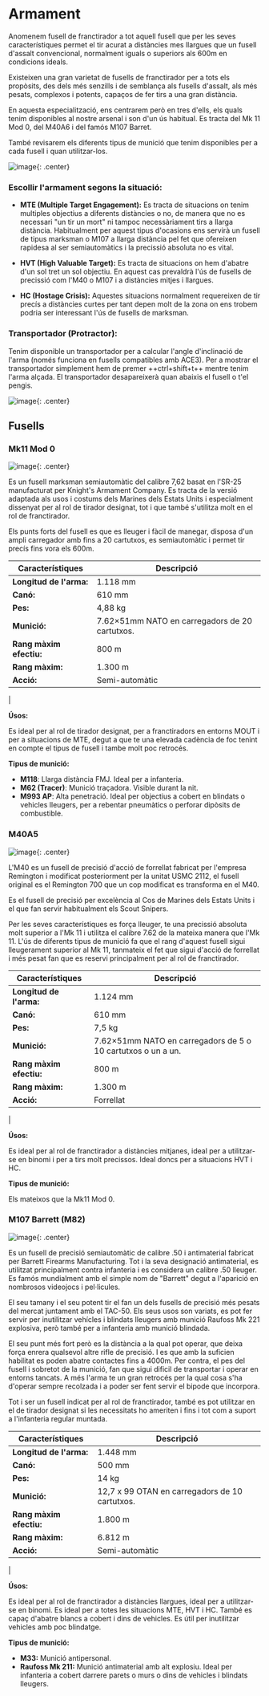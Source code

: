 # Armament

Anomenem fusell de franctirador a tot aquell fusell que per les seves característiques permet el tir acurat a distàncies mes llargues que un fusell d'assalt convencional, normalment iguals o superiors als 600m en condicions ideals.

Existeixen una gran varietat de fusells de franctirador per a tots els propòsits, des dels més senzills i de semblança als fusells d'assalt, als més pesats, complexos i potents, capaços de fer tirs a una gran distància.

En aquesta especialització, ens centrarem però en tres d'ells, els quals tenim disponibles al nostre arsenal i son d'un ús habitual. Es tracta del Mk 11 Mod 0, del M40A6 i del famós M107 Barret.

També revisarem els diferents tipus de munició que tenim disponibles per a cada fusell i quan utilitzar-los.

![image](../_imatges/fusells.png){: .center}

### Escollir l'armament segons la situació:

* **MTE (Multiple Target Engagement):** Es tracta de situacions on tenim multiples objectius a diferents distàncies o no, de manera que no es necessari "un tir un mort" ni tampoc necessàriament tirs a llarga distància. Habitualment per aquest tipus d'ocasions ens servirà un fusell de tipus marksman o M107 a llarga distància pel fet que ofereixen rapidesa al ser semiautomàtics i la precissió absoluta no es vital.

* **HVT (High Valuable Target):** Es tracta de situacions on hem d'abatre d'un sol tret un sol objectiu. En aquest cas prevaldrà l'ús de fusells de precissió com l'M40 o M107 i a distàncies mitjes i llargues.

* **HC (Hostage Crisis):** Aquestes situacions normalment requereixen de tir precís a distàncies curtes per tant depen molt de la zona on ens trobem podria ser interessant l'ús de fusells de marksman.

### Transportador (Protractor):

Tenim disponible un transportador per a calcular l'angle d'inclinació de l'arma (només funciona en fusells compatibles amb ACE3). Per a mostrar el transportador simplement hem de premer ++ctrl+shift+t++ mentre tenim l'arma alçada. El transportador desapareixerà quan abaixis el fusell o t'el pengis.

![image](../_imatges/protractor.png){: .center}

## Fusells

### Mk11 Mod 0

![image](../_imatges/mk11.jpg){: .center}

Es un fusell marksman semiautomàtic del calibre 7,62 basat en l'SR-25 manufacturat per Knight's Armament Company. Es tracta de la versió adaptada als usos i costums dels Marines dels Estats Units i especialment dissenyat per al rol de tirador designat, tot i que també s'utilitza molt en el rol de franctirador.

Els punts forts del fusell es que es lleuger i fàcil de manegar, disposa d'un ampli carregador amb fins a 20 cartutxos, es semiautomàtic i permet tir precís fins vora els 600m.

| **Característiques**                | **Descripció**                                                                                                 |
|-------------------------------------|----------------------------------------------------------------------------------------------------------------|
| **Longitud de l'arma:**             | 1.118 mm                                                                                                      |
| **Canó:**  | 610 mm                                                                                                       |
| **Pes:**                            | 4,88 kg                                                                                                        |
| **Munició:**                        | 7.62×51mm NATO en carregadors de 20 cartutxos.           |
| **Rang màxim efectiu:**                 | 800 m                                                                                                                |
| **Rang màxim:** | 1.300 m                                                                      |
| **Acció:**          | Semi-automàtic                                                                                                      |
|

**Úsos:** 

Es ideal per al rol de tirador designat, per a franctiradors en entorns MOUT i per a situacions de MTE, degut a que te una elevada cadència de foc tenint en compte el tipus de fusell i tambe molt poc retrocés.

**Tipus de munició:**

- **M118**: Llarga distància FMJ. Ideal per a infanteria.
- **M62 (Tracer)**: Munició traçadora. Visible durant la nit.
- **M993 AP**: Alta penetració. Ideal per objectius a cobert en blindats o vehicles lleugers, per a rebentar pneumàtics o perforar dipòsits de combustible.

### M40A5

![image](../_imatges/m40.jpg){: .center}

L'M40 es un fusell de precisió d'acció de forrellat fabricat per l'empresa Remington i modificat posteriorment per la unitat USMC 2112, el fusell original es el Remington 700 que un cop modificat es transforma en el M40. 

Es el fusell de precisió per excelència al Cos de Marines dels Estats Units i el que fan servir habitualment els Scout Snipers.

Per les seves característiques es força lleuger, te una precissió absoluta molt superior a l'Mk 11 i utilitza el calibre 7.62 de la mateixa manera que l'Mk 11. L'ús de diferents tipus de munició fa que el rang d'aquest fusell sigui lleugerament superior al Mk 11, tanmateix el fet que sigui d'acció de forrellat i més pesat fan que es reservi principalment per al rol de franctirador.

| **Característiques**                | **Descripció**                                                                                                 |
|-------------------------------------|----------------------------------------------------------------------------------------------------------------|
| **Longitud de l'arma:**             | 1.124 mm                                                                                                      |
| **Canó:**  | 610 mm                                                                                                       |
| **Pes:**                            | 7,5 kg                                                                                                        |
| **Munició:**                        | 7.62×51mm NATO en carregadors de 5 o 10 cartutxos o un a un.         |
| **Rang màxim efectiu:**                 | 800 m                                                                                                                |
| **Rang màxim:** | 1.300 m                                                                      |
| **Acció:**          | Forrellat                                                                                                     |
|

**Úsos:** 

Es ideal per al rol de franctirador a distàncies mitjanes, ideal per a utilitzar-se en binomi i per a tirs molt precissos. Ideal doncs per a situacions HVT i HC.

**Tipus de munició:**

Els mateixos que la Mk11 Mod 0.

### M107 Barrett (M82)

![image](../_imatges/m107.jpg){: .center}

Es un fusell de precisió semiautomàtic de calibre .50 i antimaterial fabricat per Barrett Firearms Manufacturing. Tot i la seva designació antimaterial, es utilitzat principalment contra infanteria i es considera un calibre .50 lleuger. Es famós mundialment amb el simple nom de "Barrett" degut a l'aparició en nombrosos videojocs i pel·licules.

El seu tamany i el seu potent tir el fan un dels fusells de precisió més pesats del mercat juntament amb el TAC-50. Els seus usos son variats, es pot fer servir per inutilitzar vehícles i blindats lleugers amb munició Raufoss Mk 221 explosiva, però també per a infanteria amb munició blindada.

El seu punt més fort però es la distància a la qual pot operar, que deixa força enrera qualsevol altre rifle de precisió. I es que amb la suficien habilitat es poden abatre contactes fins a 4000m. Per contra, el pes del fusell i sobretot de la munició, fan que sigui dificil de transportar i operar en entorns tancats. A més l'arma te un gran retrocés per la qual cosa s'ha d'operar sempre recolzada i a poder ser fent servir el bipode que incorpora.

Tot i ser un fusell indicat per al rol de franctirador, també es pot utilitzar en el de tirador designat si les necessitats ho ameriten i fins i tot com a suport a l'infanteria regular muntada.

| **Característiques**                | **Descripció**                                                                                                 |
|-------------------------------------|----------------------------------------------------------------------------------------------------------------|
| **Longitud de l'arma:**             | 1.448 mm                                                                                                      |
| **Canó:**  | 500 mm                                                                                                       |
| **Pes:**                            | 14 kg                                                                                                        |
| **Munició:**                        | 12,7 x 99 OTAN en carregadors de 10 cartutxos.        |
| **Rang màxim efectiu:**                 | 1.800 m                                                                                                                |
| **Rang màxim:** | 6.812 m                                                                      |
| **Acció:**          | Semi-automàtic                                                                                                     |
|

**Úsos:** 

Es ideal per al rol de franctirador a distàncies llargues, ideal per a utilitzar-se en binomi. Es ideal per a totes les situacions MTE, HVT i HC. També es capaç d'abatre blancs a cobert i dins de vehicles. Es útil per inutilitzar vehicles amb poc blindatge.

**Tipus de munició:**

- **M33:** Munició antipersonal.
- **Raufoss Mk 211:** Munició antimaterial amb alt explosiu. Ideal per infanteria a cobert darrere parets o murs o dins de vehicles i blindats lleugers.
